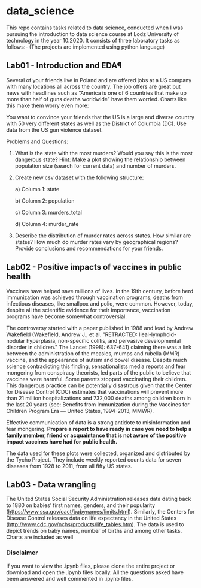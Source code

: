 # data_science
This repo contains tasks related to data science, conducted when I was pursuing the introduction to data science course at Lodz University of technology in the year 10.2020. It consists of three laboratory tasks as follows:- (The projects are implemented using python language)

## Lab01 - Introduction and EDA¶
Several of your friends live in Poland and are offered jobs at a US company with many locations all across the country. The job offers are great but news with headlines such as “America is one of 6 countries that make up more than half of guns deaths worldwide” have them worried. Charts like this make them worry even more:

You want to convince your friends that the US is a large and diverse country with 50 very different states as well as the District of Columbia (DC). Use data from the US gun violence dataset.

Problems and Questions:

1) What is the state with the most murders? Would you say this is the most dangerous state? Hint: Make a plot showing the relationship between population size (search for current data) and number of murders.

2) Create new csv dataset with the following structure:

    a) Column 1: state

    b) Column 2: population

    c) Column 3: murders_total

    d) Column 4: murder_rate

3) Describe the distribution of murder rates across states. How similar are states? How much do murder rates vary by geographical regions? Provide conclusions and recommendations for your friends.

## Lab02 - Positive impacts of vaccines in public health
Vaccines have helped save millions of lives. In the 19th century, before herd immunization was achieved through vaccination programs, deaths from infectious diseases, like smallpox and polio, were common. However, today, despite all the scientific evidence for their importance, vaccination programs have become somewhat controversial.

The controversy started with a paper published in 1988 and lead by Andrew Wakefield (Wakefield, Andrew J., et al. "RETRACTED: Ileal-lymphoid-nodular hyperplasia, non-specific colitis, and pervasive developmental disorder in children." The Lancet (1998): 637-641) claiming there was a link between the administration of the measles, mumps and rubella (MMR) vaccine, and the appearance of autism and bowel disease. Despite much science contradicting this finding, sensationalists media reports and fear mongering from conspiracy theorists, led parts of the public to believe that vaccines were harmful. Some parents stopped vaccinating their children. This dangerous practice can be potentially disastrous given that the Center for Disease Control (CDC) estimates that vaccinations will prevent more than 21 million hospitalizations and 732,000 deaths among children born in the last 20 years (see: Benefits from Immunization during the Vaccines for Children Program Era — United States, 1994-2013, MMWR).

Effective communication of data is a strong antidote to misinformation and fear mongering. **Prepare a report to have ready in case you need to help a family member, friend or acquaintance that is not aware of the positive impact vaccines have had for public health.**

The data used for these plots were collected, organized and distributed by the Tycho Project. They include weekly reported counts data for seven diseases from 1928 to 2011, from all fifty US states.

## Lab03 - Data wrangling
The United States Social Security Administration releases data dating back to 1880 on babies’ first names, genders, and their popularity (https://www.ssa.gov/oact/babynames/limits.html). Similarly, the Centers for Disease Control releases data on life expectancy in the United States (http://www.cdc.gov/nchs/products/life_tables.htm). The data is used to depict trends on baby names, number of births and among other tasks. Charts are included as well

### Disclaimer
If you want to view the .ipynb files, please clone the entire project or download and open the .ipynb files locally. All the questions asked have been answered and well commented in .ipynb files.
